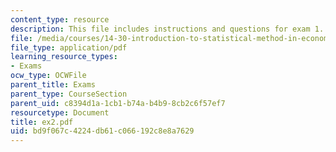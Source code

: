 ```yaml
---
content_type: resource
description: This file includes instructions and questions for exam 1.
file: /media/courses/14-30-introduction-to-statistical-method-in-economics-spring-2006/bd9f067c4224db61c066192c8e8a7629_ex2.pdf
file_type: application/pdf
learning_resource_types:
- Exams
ocw_type: OCWFile
parent_title: Exams
parent_type: CourseSection
parent_uid: c8394d1a-1cb1-b74a-b4b9-8cb2c6f57ef7
resourcetype: Document
title: ex2.pdf
uid: bd9f067c-4224-db61-c066-192c8e8a7629
---
```

